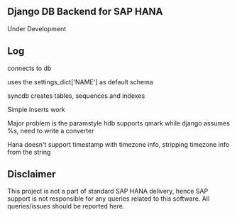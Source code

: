 Django DB Backend for SAP HANA
----------------------------
Under Development

Log
------
connects to db

uses the settings_dict['NAME'] as default schema

syncdb creates tables, sequences and indexes

Simple inserts work

Major problem is the paramstyle hdb supports qmark while django assumes %s, need to write a converter

Hana doesn't support timestamp with timezone info, stripping timezone info from the string

Disclaimer
--------------
This project is not a part of standard SAP HANA delivery, hence SAP support is not responsible for any queries related to
this software. All queries/issues should be reported here.
